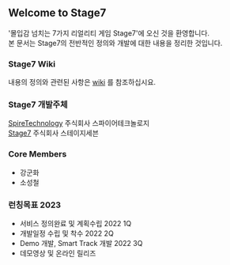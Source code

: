 ## Welcome to Stage7

'몰입감 넘치는 7가지 리얼리티 게임 Stage7'에 오신 것을 환영합니다.<br>
본 문서는 Stage7의 전반적인 정의와 개발에 대한 내용을 정리한 것입니다.

### Stage7 Wiki

내용의 정의와 관련된 사항은 [wiki](https://github.com/papatomi/stage7.github.io/wiki) 를 참조하십시요.

### Stage7 개발주체

[SpireTechnology](http://www.spiretech.co.kr) 주식회사 스파이어테크놀로지 <br>
[Stage7](http://stage7.co.kr/new/docs/main.html) 주식회사 스테이지세븐

### Core Members
- 강군화
- 소성철

### 런칭목표 2023
- 서비스 정의완료 및 계획수립 2022 1Q
- 개발일정 수립 및 착수 2022 2Q
- Demo 개발, Smart Track 개발 2022 3Q
- 데모영상 및 온라인 릴리즈
